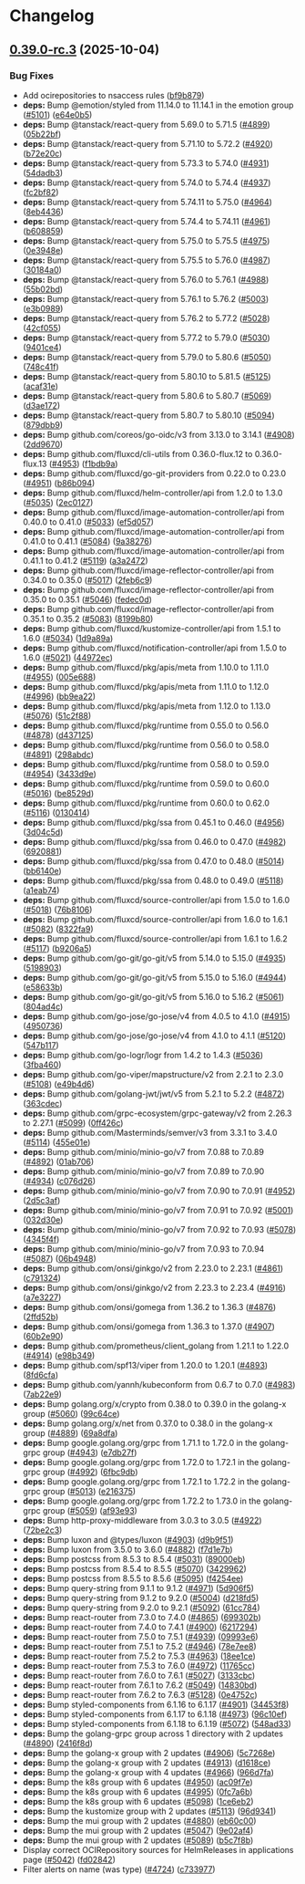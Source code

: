 # Changelog

## [0.39.0-rc.3](https://github.com/weaveworks/weave-gitops/compare/v0.39.0-rc.2...v0.39.0-rc.3) (2025-10-04)


### Bug Fixes

* Add ocirepositories to nsaccess rules ([bf9b879](https://github.com/weaveworks/weave-gitops/commit/bf9b8793dbc5254f8518c65343e4573a53ad4207))
* **deps:** Bump @emotion/styled from 11.14.0 to 11.14.1 in the emotion group ([#5101](https://github.com/weaveworks/weave-gitops/issues/5101)) ([e64e0b5](https://github.com/weaveworks/weave-gitops/commit/e64e0b5f2c2938dbe46cfe0272033b74710e72cd))
* **deps:** Bump @tanstack/react-query from 5.69.0 to 5.71.5 ([#4899](https://github.com/weaveworks/weave-gitops/issues/4899)) ([05b22bf](https://github.com/weaveworks/weave-gitops/commit/05b22bf1013e7ac616e7b76b1ea3a85b09f2346a))
* **deps:** Bump @tanstack/react-query from 5.71.10 to 5.72.2 ([#4920](https://github.com/weaveworks/weave-gitops/issues/4920)) ([b72e20c](https://github.com/weaveworks/weave-gitops/commit/b72e20ca992f78ff808d3aed11311973888e07e3))
* **deps:** Bump @tanstack/react-query from 5.73.3 to 5.74.0 ([#4931](https://github.com/weaveworks/weave-gitops/issues/4931)) ([54dadb3](https://github.com/weaveworks/weave-gitops/commit/54dadb330bbdb3ff9b930496241554c889e3cd05))
* **deps:** Bump @tanstack/react-query from 5.74.0 to 5.74.4 ([#4937](https://github.com/weaveworks/weave-gitops/issues/4937)) ([fc2bf82](https://github.com/weaveworks/weave-gitops/commit/fc2bf82d9301c75833b8d95483ca1a65ece9ee1a))
* **deps:** Bump @tanstack/react-query from 5.74.11 to 5.75.0 ([#4964](https://github.com/weaveworks/weave-gitops/issues/4964)) ([8eb4436](https://github.com/weaveworks/weave-gitops/commit/8eb44367f49eec34ad8bd10cb08d1f39e825947c))
* **deps:** Bump @tanstack/react-query from 5.74.4 to 5.74.11 ([#4961](https://github.com/weaveworks/weave-gitops/issues/4961)) ([b608859](https://github.com/weaveworks/weave-gitops/commit/b608859f77bc100cdad8db3bb26b450da55a7e74))
* **deps:** Bump @tanstack/react-query from 5.75.0 to 5.75.5 ([#4975](https://github.com/weaveworks/weave-gitops/issues/4975)) ([0e3948e](https://github.com/weaveworks/weave-gitops/commit/0e3948e890c78c0284e29f23be6fe0e86b683564))
* **deps:** Bump @tanstack/react-query from 5.75.5 to 5.76.0 ([#4987](https://github.com/weaveworks/weave-gitops/issues/4987)) ([30184a0](https://github.com/weaveworks/weave-gitops/commit/30184a0651de8e2132a09f6456c2b37983ee8ee6))
* **deps:** Bump @tanstack/react-query from 5.76.0 to 5.76.1 ([#4988](https://github.com/weaveworks/weave-gitops/issues/4988)) ([55b02bd](https://github.com/weaveworks/weave-gitops/commit/55b02bd8e664b7e9a3c7bf5b6cd20bbddaf529b3))
* **deps:** Bump @tanstack/react-query from 5.76.1 to 5.76.2 ([#5003](https://github.com/weaveworks/weave-gitops/issues/5003)) ([e3b0989](https://github.com/weaveworks/weave-gitops/commit/e3b0989be4054e66f5860fbc4fac908d78d7b9a3))
* **deps:** Bump @tanstack/react-query from 5.76.2 to 5.77.2 ([#5028](https://github.com/weaveworks/weave-gitops/issues/5028)) ([42cf055](https://github.com/weaveworks/weave-gitops/commit/42cf055dd3a017b06eb7f84c0c87f857dc3835a1))
* **deps:** Bump @tanstack/react-query from 5.77.2 to 5.79.0 ([#5030](https://github.com/weaveworks/weave-gitops/issues/5030)) ([9401ce4](https://github.com/weaveworks/weave-gitops/commit/9401ce49505e45de3739b69b24629952cd8b76b4))
* **deps:** Bump @tanstack/react-query from 5.79.0 to 5.80.6 ([#5050](https://github.com/weaveworks/weave-gitops/issues/5050)) ([748c41f](https://github.com/weaveworks/weave-gitops/commit/748c41f76d3fb1372efbdad3784316c24ee2e55f))
* **deps:** Bump @tanstack/react-query from 5.80.10 to 5.81.5 ([#5125](https://github.com/weaveworks/weave-gitops/issues/5125)) ([acaf31e](https://github.com/weaveworks/weave-gitops/commit/acaf31eef18902673aded14adc72c39007c14060))
* **deps:** Bump @tanstack/react-query from 5.80.6 to 5.80.7 ([#5069](https://github.com/weaveworks/weave-gitops/issues/5069)) ([d3ae172](https://github.com/weaveworks/weave-gitops/commit/d3ae172a5247a330dbb5b5871e76e3eeda904e1c))
* **deps:** Bump @tanstack/react-query from 5.80.7 to 5.80.10 ([#5094](https://github.com/weaveworks/weave-gitops/issues/5094)) ([879dbb9](https://github.com/weaveworks/weave-gitops/commit/879dbb945adba48e5d760de8934215f976c35018))
* **deps:** Bump github.com/coreos/go-oidc/v3 from 3.13.0 to 3.14.1 ([#4908](https://github.com/weaveworks/weave-gitops/issues/4908)) ([2dd9670](https://github.com/weaveworks/weave-gitops/commit/2dd9670fdad81aecd3da2179f056842d0da8d052))
* **deps:** Bump github.com/fluxcd/cli-utils from 0.36.0-flux.12 to 0.36.0-flux.13 ([#4953](https://github.com/weaveworks/weave-gitops/issues/4953)) ([f1bdb9a](https://github.com/weaveworks/weave-gitops/commit/f1bdb9a2a2453a58ec9a3e0b0858f67fb30c7cb5))
* **deps:** Bump github.com/fluxcd/go-git-providers from 0.22.0 to 0.23.0 ([#4951](https://github.com/weaveworks/weave-gitops/issues/4951)) ([b86b094](https://github.com/weaveworks/weave-gitops/commit/b86b0943130c4812a2eb0224adad608db6bcee2d))
* **deps:** Bump github.com/fluxcd/helm-controller/api from 1.2.0 to 1.3.0 ([#5035](https://github.com/weaveworks/weave-gitops/issues/5035)) ([2ec0127](https://github.com/weaveworks/weave-gitops/commit/2ec01274eef10a612f164f01b536c42c4132d4fc))
* **deps:** Bump github.com/fluxcd/image-automation-controller/api from 0.40.0 to 0.41.0 ([#5033](https://github.com/weaveworks/weave-gitops/issues/5033)) ([ef5d057](https://github.com/weaveworks/weave-gitops/commit/ef5d0577b11219297a53e35ab575a4a6e5f4a033))
* **deps:** Bump github.com/fluxcd/image-automation-controller/api from 0.41.0 to 0.41.1 ([#5084](https://github.com/weaveworks/weave-gitops/issues/5084)) ([9a38276](https://github.com/weaveworks/weave-gitops/commit/9a382761e52721c3cd04b118264748daa9d33623))
* **deps:** Bump github.com/fluxcd/image-automation-controller/api from 0.41.1 to 0.41.2 ([#5119](https://github.com/weaveworks/weave-gitops/issues/5119)) ([a3a2472](https://github.com/weaveworks/weave-gitops/commit/a3a2472974ca8ad5b9169eb71daacaec00490a1d))
* **deps:** Bump github.com/fluxcd/image-reflector-controller/api from 0.34.0 to 0.35.0 ([#5017](https://github.com/weaveworks/weave-gitops/issues/5017)) ([2feb6c9](https://github.com/weaveworks/weave-gitops/commit/2feb6c99c2ac40c5e7444e2346d6c6c0bca18247))
* **deps:** Bump github.com/fluxcd/image-reflector-controller/api from 0.35.0 to 0.35.1 ([#5046](https://github.com/weaveworks/weave-gitops/issues/5046)) ([fedec0d](https://github.com/weaveworks/weave-gitops/commit/fedec0d304a0d2cd6235519a498ce6955933da02))
* **deps:** Bump github.com/fluxcd/image-reflector-controller/api from 0.35.1 to 0.35.2 ([#5083](https://github.com/weaveworks/weave-gitops/issues/5083)) ([8199b80](https://github.com/weaveworks/weave-gitops/commit/8199b802e039ca4db14f07404378dd0342c46089))
* **deps:** Bump github.com/fluxcd/kustomize-controller/api from 1.5.1 to 1.6.0 ([#5034](https://github.com/weaveworks/weave-gitops/issues/5034)) ([1d9a89a](https://github.com/weaveworks/weave-gitops/commit/1d9a89a2727f4e6f7c941cc5a91332b37d414cf8))
* **deps:** Bump github.com/fluxcd/notification-controller/api from 1.5.0 to 1.6.0 ([#5021](https://github.com/weaveworks/weave-gitops/issues/5021)) ([44972ec](https://github.com/weaveworks/weave-gitops/commit/44972ec7c3227c35b49a1343b23341e94e201f05))
* **deps:** Bump github.com/fluxcd/pkg/apis/meta from 1.10.0 to 1.11.0 ([#4955](https://github.com/weaveworks/weave-gitops/issues/4955)) ([005e688](https://github.com/weaveworks/weave-gitops/commit/005e688d87189ef80a296785399bfc863d8e38e8))
* **deps:** Bump github.com/fluxcd/pkg/apis/meta from 1.11.0 to 1.12.0 ([#4996](https://github.com/weaveworks/weave-gitops/issues/4996)) ([bb9ea22](https://github.com/weaveworks/weave-gitops/commit/bb9ea22a8656b3cbda7d41b02f85c7adee51ea46))
* **deps:** Bump github.com/fluxcd/pkg/apis/meta from 1.12.0 to 1.13.0 ([#5076](https://github.com/weaveworks/weave-gitops/issues/5076)) ([51c2f88](https://github.com/weaveworks/weave-gitops/commit/51c2f8832a0da3912c17cc0fa30700a102dbe68f))
* **deps:** Bump github.com/fluxcd/pkg/runtime from 0.55.0 to 0.56.0 ([#4878](https://github.com/weaveworks/weave-gitops/issues/4878)) ([d437125](https://github.com/weaveworks/weave-gitops/commit/d437125bf64c7b6a3612063cee9b11c89bfe975e))
* **deps:** Bump github.com/fluxcd/pkg/runtime from 0.56.0 to 0.58.0 ([#4891](https://github.com/weaveworks/weave-gitops/issues/4891)) ([298abdc](https://github.com/weaveworks/weave-gitops/commit/298abdc0dc259200d29175ec3e18ea9b7c71b389))
* **deps:** Bump github.com/fluxcd/pkg/runtime from 0.58.0 to 0.59.0 ([#4954](https://github.com/weaveworks/weave-gitops/issues/4954)) ([3433d9e](https://github.com/weaveworks/weave-gitops/commit/3433d9e131a0d22c1904da7e336392993e54b885))
* **deps:** Bump github.com/fluxcd/pkg/runtime from 0.59.0 to 0.60.0 ([#5016](https://github.com/weaveworks/weave-gitops/issues/5016)) ([be8529d](https://github.com/weaveworks/weave-gitops/commit/be8529dde81bb7ed780201298d8f6ce1becee15e))
* **deps:** Bump github.com/fluxcd/pkg/runtime from 0.60.0 to 0.62.0 ([#5116](https://github.com/weaveworks/weave-gitops/issues/5116)) ([0130414](https://github.com/weaveworks/weave-gitops/commit/0130414e5632b651bcc98df0425e9e194377263f))
* **deps:** Bump github.com/fluxcd/pkg/ssa from 0.45.1 to 0.46.0 ([#4956](https://github.com/weaveworks/weave-gitops/issues/4956)) ([3d04c5d](https://github.com/weaveworks/weave-gitops/commit/3d04c5d4640a14871d2ba8dbc6db3f2c702f6292))
* **deps:** Bump github.com/fluxcd/pkg/ssa from 0.46.0 to 0.47.0 ([#4982](https://github.com/weaveworks/weave-gitops/issues/4982)) ([6920881](https://github.com/weaveworks/weave-gitops/commit/69208819d9e254dc4e95e4eb2f2fb665ad0c589c))
* **deps:** Bump github.com/fluxcd/pkg/ssa from 0.47.0 to 0.48.0 ([#5014](https://github.com/weaveworks/weave-gitops/issues/5014)) ([bb6140e](https://github.com/weaveworks/weave-gitops/commit/bb6140ebadd9a7c8cdacd5e914cb6ae34dbbd843))
* **deps:** Bump github.com/fluxcd/pkg/ssa from 0.48.0 to 0.49.0 ([#5118](https://github.com/weaveworks/weave-gitops/issues/5118)) ([a1eab74](https://github.com/weaveworks/weave-gitops/commit/a1eab74accffbce1e7eb777eed976d8b9d9bdb94))
* **deps:** Bump github.com/fluxcd/source-controller/api from 1.5.0 to 1.6.0 ([#5018](https://github.com/weaveworks/weave-gitops/issues/5018)) ([76b8106](https://github.com/weaveworks/weave-gitops/commit/76b8106d2578cf8e9595f8ffa855845372996013))
* **deps:** Bump github.com/fluxcd/source-controller/api from 1.6.0 to 1.6.1 ([#5082](https://github.com/weaveworks/weave-gitops/issues/5082)) ([8322fa9](https://github.com/weaveworks/weave-gitops/commit/8322fa930cc3b38bfad8f93b024b1af7caf380fb))
* **deps:** Bump github.com/fluxcd/source-controller/api from 1.6.1 to 1.6.2 ([#5117](https://github.com/weaveworks/weave-gitops/issues/5117)) ([b9206a5](https://github.com/weaveworks/weave-gitops/commit/b9206a5f16777e9fecd3e4c41724bf522501f042))
* **deps:** Bump github.com/go-git/go-git/v5 from 5.14.0 to 5.15.0 ([#4935](https://github.com/weaveworks/weave-gitops/issues/4935)) ([5198903](https://github.com/weaveworks/weave-gitops/commit/5198903aef3ebd63e6aaad447cb667fa45410d0b))
* **deps:** Bump github.com/go-git/go-git/v5 from 5.15.0 to 5.16.0 ([#4944](https://github.com/weaveworks/weave-gitops/issues/4944)) ([e58633b](https://github.com/weaveworks/weave-gitops/commit/e58633b98016cb2ca2d0fd9d1a7b65803867883e))
* **deps:** Bump github.com/go-git/go-git/v5 from 5.16.0 to 5.16.2 ([#5061](https://github.com/weaveworks/weave-gitops/issues/5061)) ([804ad4c](https://github.com/weaveworks/weave-gitops/commit/804ad4c7f2424690ecae18634c25e58c173e4220))
* **deps:** Bump github.com/go-jose/go-jose/v4 from 4.0.5 to 4.1.0 ([#4915](https://github.com/weaveworks/weave-gitops/issues/4915)) ([4950736](https://github.com/weaveworks/weave-gitops/commit/49507360889cd1081ca8156c801df31ccfde5b69))
* **deps:** Bump github.com/go-jose/go-jose/v4 from 4.1.0 to 4.1.1 ([#5120](https://github.com/weaveworks/weave-gitops/issues/5120)) ([547b117](https://github.com/weaveworks/weave-gitops/commit/547b1179f61d578f8fbce46077650f0b968a62d2))
* **deps:** Bump github.com/go-logr/logr from 1.4.2 to 1.4.3 ([#5036](https://github.com/weaveworks/weave-gitops/issues/5036)) ([3fba460](https://github.com/weaveworks/weave-gitops/commit/3fba46039f1862ced703f58be441c77ac0a1649e))
* **deps:** Bump github.com/go-viper/mapstructure/v2 from 2.2.1 to 2.3.0 ([#5108](https://github.com/weaveworks/weave-gitops/issues/5108)) ([e49b4d6](https://github.com/weaveworks/weave-gitops/commit/e49b4d6a2a803b0098563d4549845ee05b051c85))
* **deps:** Bump github.com/golang-jwt/jwt/v5 from 5.2.1 to 5.2.2 ([#4872](https://github.com/weaveworks/weave-gitops/issues/4872)) ([363cdec](https://github.com/weaveworks/weave-gitops/commit/363cdec0e9f82b41fbec4e4876547fb4c1023d10))
* **deps:** Bump github.com/grpc-ecosystem/grpc-gateway/v2 from 2.26.3 to 2.27.1 ([#5099](https://github.com/weaveworks/weave-gitops/issues/5099)) ([0ff426c](https://github.com/weaveworks/weave-gitops/commit/0ff426c3f2883415ca08b5ee57ef11853221f3fd))
* **deps:** Bump github.com/Masterminds/semver/v3 from 3.3.1 to 3.4.0 ([#5114](https://github.com/weaveworks/weave-gitops/issues/5114)) ([455e01e](https://github.com/weaveworks/weave-gitops/commit/455e01efbde431a824016a07737d48d8f9e5b3b4))
* **deps:** Bump github.com/minio/minio-go/v7 from 7.0.88 to 7.0.89 ([#4892](https://github.com/weaveworks/weave-gitops/issues/4892)) ([01ab706](https://github.com/weaveworks/weave-gitops/commit/01ab706376649ef2393b0201e953bc42d7db7b1b))
* **deps:** Bump github.com/minio/minio-go/v7 from 7.0.89 to 7.0.90 ([#4934](https://github.com/weaveworks/weave-gitops/issues/4934)) ([c076d26](https://github.com/weaveworks/weave-gitops/commit/c076d26e811c41f6dc79a9e33b4f534f61dd70b1))
* **deps:** Bump github.com/minio/minio-go/v7 from 7.0.90 to 7.0.91 ([#4952](https://github.com/weaveworks/weave-gitops/issues/4952)) ([2d5c3af](https://github.com/weaveworks/weave-gitops/commit/2d5c3af40787d5ba337c09f703d3633e5b71cadc))
* **deps:** Bump github.com/minio/minio-go/v7 from 7.0.91 to 7.0.92 ([#5001](https://github.com/weaveworks/weave-gitops/issues/5001)) ([032d30e](https://github.com/weaveworks/weave-gitops/commit/032d30eb4dc80bec8baa575693b02462ac8c9743))
* **deps:** Bump github.com/minio/minio-go/v7 from 7.0.92 to 7.0.93 ([#5078](https://github.com/weaveworks/weave-gitops/issues/5078)) ([4345f4f](https://github.com/weaveworks/weave-gitops/commit/4345f4f6e03f27f8ee67d82952ff00a949ea9625))
* **deps:** Bump github.com/minio/minio-go/v7 from 7.0.93 to 7.0.94 ([#5087](https://github.com/weaveworks/weave-gitops/issues/5087)) ([06b4948](https://github.com/weaveworks/weave-gitops/commit/06b49484f28f120ae219fb699f46036af142f0b9))
* **deps:** Bump github.com/onsi/ginkgo/v2 from 2.23.0 to 2.23.1 ([#4861](https://github.com/weaveworks/weave-gitops/issues/4861)) ([c791324](https://github.com/weaveworks/weave-gitops/commit/c791324246fa858811fff50e04c8a509c75a1bcc))
* **deps:** Bump github.com/onsi/ginkgo/v2 from 2.23.3 to 2.23.4 ([#4916](https://github.com/weaveworks/weave-gitops/issues/4916)) ([a7e3227](https://github.com/weaveworks/weave-gitops/commit/a7e322784f09d6bbee923c063b1f40e7ec9e98cc))
* **deps:** Bump github.com/onsi/gomega from 1.36.2 to 1.36.3 ([#4876](https://github.com/weaveworks/weave-gitops/issues/4876)) ([2ffd52b](https://github.com/weaveworks/weave-gitops/commit/2ffd52bd0040b04751c57b7fe79deeaf868bb52b))
* **deps:** Bump github.com/onsi/gomega from 1.36.3 to 1.37.0 ([#4907](https://github.com/weaveworks/weave-gitops/issues/4907)) ([60b2e90](https://github.com/weaveworks/weave-gitops/commit/60b2e900a89298a462be643a03dd055fe2d7b2db))
* **deps:** Bump github.com/prometheus/client_golang from 1.21.1 to 1.22.0 ([#4914](https://github.com/weaveworks/weave-gitops/issues/4914)) ([e98b349](https://github.com/weaveworks/weave-gitops/commit/e98b349f0477aadd1c394e06977b9091070006f4))
* **deps:** Bump github.com/spf13/viper from 1.20.0 to 1.20.1 ([#4893](https://github.com/weaveworks/weave-gitops/issues/4893)) ([8fd6cfa](https://github.com/weaveworks/weave-gitops/commit/8fd6cfa0d4b9d35e1529eee01bbfe2fd55ef34c0))
* **deps:** Bump github.com/yannh/kubeconform from 0.6.7 to 0.7.0 ([#4983](https://github.com/weaveworks/weave-gitops/issues/4983)) ([7ab22e9](https://github.com/weaveworks/weave-gitops/commit/7ab22e957d030f24799e7ba05f268c3f0f5c6ade))
* **deps:** Bump golang.org/x/crypto from 0.38.0 to 0.39.0 in the golang-x group ([#5060](https://github.com/weaveworks/weave-gitops/issues/5060)) ([99c64ce](https://github.com/weaveworks/weave-gitops/commit/99c64ce70dd686bf6f4dfb280bfe1c205fd93f1e))
* **deps:** Bump golang.org/x/net from 0.37.0 to 0.38.0 in the golang-x group ([#4889](https://github.com/weaveworks/weave-gitops/issues/4889)) ([69a8dfa](https://github.com/weaveworks/weave-gitops/commit/69a8dfa3dbb1c3fddf95cf0791ea735aee7d32a1))
* **deps:** Bump google.golang.org/grpc from 1.71.1 to 1.72.0 in the golang-grpc group ([#4943](https://github.com/weaveworks/weave-gitops/issues/4943)) ([e7db27f](https://github.com/weaveworks/weave-gitops/commit/e7db27fe3f3b21013962212f1936f8cb5d250f6f))
* **deps:** Bump google.golang.org/grpc from 1.72.0 to 1.72.1 in the golang-grpc group ([#4992](https://github.com/weaveworks/weave-gitops/issues/4992)) ([6fbc9db](https://github.com/weaveworks/weave-gitops/commit/6fbc9db6556c81e72def231d79211431d60f7eec))
* **deps:** Bump google.golang.org/grpc from 1.72.1 to 1.72.2 in the golang-grpc group ([#5013](https://github.com/weaveworks/weave-gitops/issues/5013)) ([e216375](https://github.com/weaveworks/weave-gitops/commit/e21637552268dc32aac55eeaee14fb0dc2a30f28))
* **deps:** Bump google.golang.org/grpc from 1.72.2 to 1.73.0 in the golang-grpc group ([#5059](https://github.com/weaveworks/weave-gitops/issues/5059)) ([af93e93](https://github.com/weaveworks/weave-gitops/commit/af93e93f312486f572bce6c479ccaa32a2bcd291))
* **deps:** Bump http-proxy-middleware from 3.0.3 to 3.0.5 ([#4922](https://github.com/weaveworks/weave-gitops/issues/4922)) ([72be2c3](https://github.com/weaveworks/weave-gitops/commit/72be2c36d5e5edb2d99db2e9e724e72f7109b4fa))
* **deps:** Bump luxon and @types/luxon ([#4903](https://github.com/weaveworks/weave-gitops/issues/4903)) ([d9b9f51](https://github.com/weaveworks/weave-gitops/commit/d9b9f51c5ef948be999900fe2b2bdf348829873c))
* **deps:** Bump luxon from 3.5.0 to 3.6.0 ([#4882](https://github.com/weaveworks/weave-gitops/issues/4882)) ([f7d1e7b](https://github.com/weaveworks/weave-gitops/commit/f7d1e7ba2e174c8abbda5322ab6b98a3b7a29dd4))
* **deps:** Bump postcss from 8.5.3 to 8.5.4 ([#5031](https://github.com/weaveworks/weave-gitops/issues/5031)) ([89000eb](https://github.com/weaveworks/weave-gitops/commit/89000ebfc3fc18f0780d2b12c9843c65374e95b8))
* **deps:** Bump postcss from 8.5.4 to 8.5.5 ([#5070](https://github.com/weaveworks/weave-gitops/issues/5070)) ([3429962](https://github.com/weaveworks/weave-gitops/commit/3429962552fb1599b688a51e839b6b7577d98569))
* **deps:** Bump postcss from 8.5.5 to 8.5.6 ([#5095](https://github.com/weaveworks/weave-gitops/issues/5095)) ([f4254ee](https://github.com/weaveworks/weave-gitops/commit/f4254ee64a1fe45af40ec4eaea4c154a3b1cca0b))
* **deps:** Bump query-string from 9.1.1 to 9.1.2 ([#4971](https://github.com/weaveworks/weave-gitops/issues/4971)) ([5d906f5](https://github.com/weaveworks/weave-gitops/commit/5d906f566f7ffb649c6fae6f624a5c6eaa956e17))
* **deps:** Bump query-string from 9.1.2 to 9.2.0 ([#5004](https://github.com/weaveworks/weave-gitops/issues/5004)) ([d218fd5](https://github.com/weaveworks/weave-gitops/commit/d218fd55f33a52093aa9d6c25a9f3de9cb3c8458))
* **deps:** Bump query-string from 9.2.0 to 9.2.1 ([#5092](https://github.com/weaveworks/weave-gitops/issues/5092)) ([61cc784](https://github.com/weaveworks/weave-gitops/commit/61cc7844a91d18592f7e8d71d3179ac77243b58d))
* **deps:** Bump react-router from 7.3.0 to 7.4.0 ([#4865](https://github.com/weaveworks/weave-gitops/issues/4865)) ([699302b](https://github.com/weaveworks/weave-gitops/commit/699302b5960617b3ed3b99bf678f0d57ddc01897))
* **deps:** Bump react-router from 7.4.0 to 7.4.1 ([#4900](https://github.com/weaveworks/weave-gitops/issues/4900)) ([6217294](https://github.com/weaveworks/weave-gitops/commit/6217294af2234983a6dad9755be948225a58917d))
* **deps:** Bump react-router from 7.5.0 to 7.5.1 ([#4939](https://github.com/weaveworks/weave-gitops/issues/4939)) ([09993e6](https://github.com/weaveworks/weave-gitops/commit/09993e6b3ec043d2656224ee26e748dca4060725))
* **deps:** Bump react-router from 7.5.1 to 7.5.2 ([#4946](https://github.com/weaveworks/weave-gitops/issues/4946)) ([78e7ee8](https://github.com/weaveworks/weave-gitops/commit/78e7ee83b11499ec370e5c4cc653965f6f367483))
* **deps:** Bump react-router from 7.5.2 to 7.5.3 ([#4963](https://github.com/weaveworks/weave-gitops/issues/4963)) ([18ee1ce](https://github.com/weaveworks/weave-gitops/commit/18ee1cefcccb79b17695de98cd25a96d90903afa))
* **deps:** Bump react-router from 7.5.3 to 7.6.0 ([#4972](https://github.com/weaveworks/weave-gitops/issues/4972)) ([11765cc](https://github.com/weaveworks/weave-gitops/commit/11765cc6e9b738cc1ecb71c8273b9f68e38bd328))
* **deps:** Bump react-router from 7.6.0 to 7.6.1 ([#5027](https://github.com/weaveworks/weave-gitops/issues/5027)) ([3133cbc](https://github.com/weaveworks/weave-gitops/commit/3133cbc8e21691abac2693094990c1a6bbaba93e))
* **deps:** Bump react-router from 7.6.1 to 7.6.2 ([#5049](https://github.com/weaveworks/weave-gitops/issues/5049)) ([14830bd](https://github.com/weaveworks/weave-gitops/commit/14830bd7e35822b50b18cbb8e29b56e5137f04c8))
* **deps:** Bump react-router from 7.6.2 to 7.6.3 ([#5128](https://github.com/weaveworks/weave-gitops/issues/5128)) ([0e4752c](https://github.com/weaveworks/weave-gitops/commit/0e4752c77d2a262be0fa9c1b96a6b56956584bc8))
* **deps:** Bump styled-components from 6.1.16 to 6.1.17 ([#4901](https://github.com/weaveworks/weave-gitops/issues/4901)) ([34453f8](https://github.com/weaveworks/weave-gitops/commit/34453f869a46374bea8cdbb254929fc273fbfb26))
* **deps:** Bump styled-components from 6.1.17 to 6.1.18 ([#4973](https://github.com/weaveworks/weave-gitops/issues/4973)) ([96c10ef](https://github.com/weaveworks/weave-gitops/commit/96c10ef4ea0b614178fcca457c66c5880e088597))
* **deps:** Bump styled-components from 6.1.18 to 6.1.19 ([#5072](https://github.com/weaveworks/weave-gitops/issues/5072)) ([548ad33](https://github.com/weaveworks/weave-gitops/commit/548ad33738f2c1f85993332332f4cddbf4722202))
* **deps:** Bump the golang-grpc group across 1 directory with 2 updates ([#4890](https://github.com/weaveworks/weave-gitops/issues/4890)) ([2416f8d](https://github.com/weaveworks/weave-gitops/commit/2416f8d922cf82eabbe54ea2823f1b2f1ccdb5b7))
* **deps:** Bump the golang-x group with 2 updates ([#4906](https://github.com/weaveworks/weave-gitops/issues/4906)) ([5c7268e](https://github.com/weaveworks/weave-gitops/commit/5c7268ec165008568ff677331b43ba7ff69cef99))
* **deps:** Bump the golang-x group with 2 updates ([#4913](https://github.com/weaveworks/weave-gitops/issues/4913)) ([d1618ce](https://github.com/weaveworks/weave-gitops/commit/d1618ceb85ce09cdd673983b874ae6783a24bf5a))
* **deps:** Bump the golang-x group with 4 updates ([#4966](https://github.com/weaveworks/weave-gitops/issues/4966)) ([966d7fa](https://github.com/weaveworks/weave-gitops/commit/966d7fa0ec1a539714bc4e67a6ce7ae67ed94900))
* **deps:** Bump the k8s group with 6 updates ([#4950](https://github.com/weaveworks/weave-gitops/issues/4950)) ([ac09f7e](https://github.com/weaveworks/weave-gitops/commit/ac09f7e0443bc8fd363ce841f6a8978535e353b2))
* **deps:** Bump the k8s group with 6 updates ([#4995](https://github.com/weaveworks/weave-gitops/issues/4995)) ([0fc7a6b](https://github.com/weaveworks/weave-gitops/commit/0fc7a6b511bb77f3ae509cb019061832dd2ea2c1))
* **deps:** Bump the k8s group with 6 updates ([#5098](https://github.com/weaveworks/weave-gitops/issues/5098)) ([1ce6eb2](https://github.com/weaveworks/weave-gitops/commit/1ce6eb210fe809bbb159362d17544278a0d123ee))
* **deps:** Bump the kustomize group with 2 updates ([#5113](https://github.com/weaveworks/weave-gitops/issues/5113)) ([96d9341](https://github.com/weaveworks/weave-gitops/commit/96d9341fe94ad43ac4240b1e027e4e545f79e66f))
* **deps:** Bump the mui group with 2 updates ([#4880](https://github.com/weaveworks/weave-gitops/issues/4880)) ([eb60c00](https://github.com/weaveworks/weave-gitops/commit/eb60c00c4b2949804e997ac5a6c91018d0162ae5))
* **deps:** Bump the mui group with 2 updates ([#5047](https://github.com/weaveworks/weave-gitops/issues/5047)) ([9e02af4](https://github.com/weaveworks/weave-gitops/commit/9e02af4f365752c5f8156d61c5ed98f5648f1f18))
* **deps:** Bump the mui group with 2 updates ([#5089](https://github.com/weaveworks/weave-gitops/issues/5089)) ([b5c7f8b](https://github.com/weaveworks/weave-gitops/commit/b5c7f8b0b41a8ebe18888db9297b5312383ad870))
* Display correct OCIRepository sources for HelmReleases in applications page ([#5042](https://github.com/weaveworks/weave-gitops/issues/5042)) ([fd02842](https://github.com/weaveworks/weave-gitops/commit/fd028423b9dc291fef58df11460c8da967478494))
* Filter alerts on name (was type) ([#4724](https://github.com/weaveworks/weave-gitops/issues/4724)) ([c733977](https://github.com/weaveworks/weave-gitops/commit/c73397702080b0cd790fad347cc8d8e8bbf08943))
